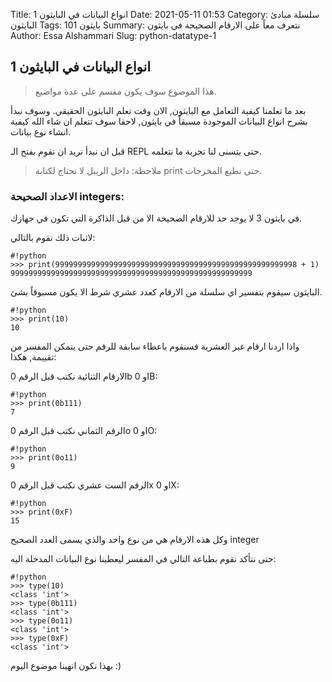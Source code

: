 Title: انواع البيانات في البايثون 1
Date: 2021-05-11 01:53
Category: سلسلة مبادئ البايثون
Tags: بايثون 101
Summary: نتعرف معاً على الارقام الصحيحة في بايثون
Author: Essa Alshammari
Slug: python-datatype-1

## انواع البيانات في البايثون 1

> هذا الموضوع سوف يكون مقسم على عدة مواضيع.

بعد ما تعلمنا كيفية التعامل مع البايثون, الان وقت تعلم البايثون الحقيقي. وسوف نبدأ بشرح انواع البيانات الموجودة مسبقاً في بايثون, لاحقا سوف تتعلم ان شاء الله كيفية انشاء نوع بيانات.

قبل ان نبدأ نريد ان نقوم بفتح الـ REPL حتى يتسنى لنا تجربة ما نتعلمه.

> ملاحظة: داخل الريبل لا نحتاج لكتابة print حتى نطبع المخرجات.

### الاعداد الصحيحة integers:

في بايثون 3 لا يوجد حد للارقام الصحيحة الا من قبل الذاكرة التي تكون في جهازك.

لاثبات ذلك نقوم بالتالي:

~~~
#!python
>>> print(999999999999999999999999999999999999999999999999999998 + 1)
999999999999999999999999999999999999999999999999999999
~~~

البايثون سيقوم بتفسير اي سلسلة من الارقام كعدد عشري شرط الا يكون مسبوقاً بشئ.

~~~
#!python
>>> print(10)
10
~~~

واذا اردنا ارقام غير العشرية فسنقوم باعطاء سابقة للرقم حتى يتمكن المفسر من تقييمة, هكذا:

الارقام الثنائية نكتب قبل الرقم 0b او 0B:

~~~
#!python
>>> print(0b111)
7
~~~

الرقم الثماني نكتب قبل الرقم 0o او 0O:

~~~
#!python
>>> print(0o11)
9
~~~

الرقم الست عشري نكتب قبل الرقم 	0x او 0X:

~~~
#!python
>>> print(0xF)
15
~~~

وكل هذه الارقام هي من نوع واحد والذي يسمى العدد الصحيح integer

حتى نتأكد نقوم بطباعة التالي في المفسر ليعطينا نوع البيانات المدخلة اليه:

~~~
#!python
>>> type(10)
<class 'int'>
>>> type(0b111)
<class 'int'>
>>> type(0o11)
<class 'int'>
>>> type(0xF)
<class 'int'>
~~~

بهذا نكون انهينا موضوع اليوم :)